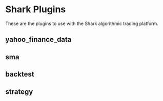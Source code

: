 # Shark Plugins

These are the plugins to use with the Shark algorithmic trading platform. 

## yahoo_finance_data

## sma

## backtest

## strategy
